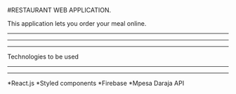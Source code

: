 #RESTAURANT WEB APPLICATION.

This application lets you order your meal online.
***
***
***
Technologies to be used
***
***

*React.js
*Styled components
*Firebase
*Mpesa Daraja API
